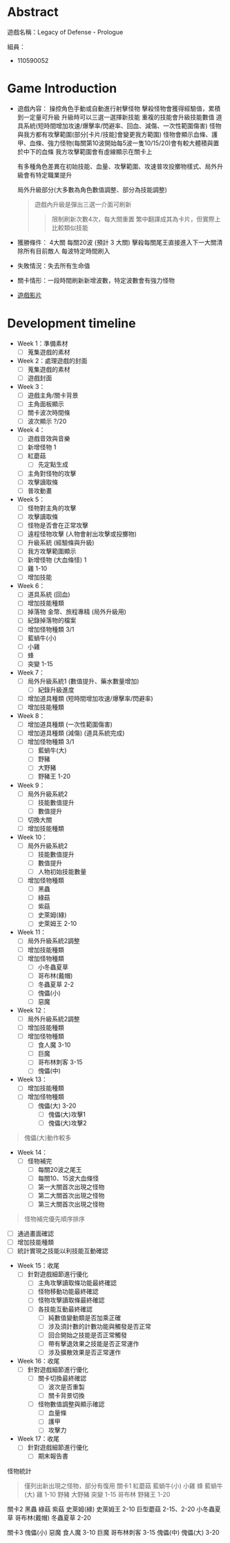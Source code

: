 
# Abstract

遊戲名稱：Legacy of Defense - Prologue

組員：

- 110590052

# Game Introduction

- 遊戲內容：
    操控角色手動或自動進行射擊怪物
    擊殺怪物會獲得經驗值，累積到一定量可升級
    升級時可以三選一選擇新技能
    重複的技能會升級技能數值
    道具系統(短時間增加攻速/爆擊率/閃避率、回血、減傷、一次性範圍傷害)
    怪物與我方都有攻擊範圍(部分[卡片/技能]會變更我方範圍)
    怪物會顯示血條、護甲、血條、強力怪物(每關第10波開始每5波一隻10/15/20)會有較大體積與置於中下的血條
    我方攻擊範圍會有虛線顯示在關卡上

    有多種角色差異在初始技能、血量、攻擊範圍、攻速普攻投擲物樣式、局外升級會有特定職業提升

    局外升級部分(大多數為角色數值調整、部分為技能調整)
    > 遊戲內升級是彈出三選一介面可刷新
    >> 限制刷新次數4次，每大關重置
    > 繁中翻譯成其為卡片，但實際上比較類似技能
- 獲勝條件：
    4大關 每關20波 (預計 3 大關)
    擊殺每關尾王直接進入下一大關清除所有目前敵人
    每波特定時間刷入
- 失敗情況：失去所有生命值
- 關卡情形：一段時間刷新新增波數，特定波數會有強力怪物
- [遊戲影片](https://store.steampowered.com/app/3096620/Legacy_of_Defense__Prologue/)

# Development timeline

- Week 1：準備素材
  - [ ]  蒐集遊戲的素材

- Week 2：處理遊戲的封面
  - [ ]  蒐集遊戲的素材
  - [ ]  遊戲封面

- Week 3：
  - [ ]  遊戲主角/關卡背景
    - [ ] 主角面板顯示
    - [ ] 關卡波次時間條
    - [ ] 波次顯示 ?/20

- Week 4：
  - [ ]  遊戲音效與音樂
  - [ ]  新增怪物 1
    - [ ] 紅蘑菇
      - [ ] 先定點生成
  - [ ]  主角對怪物的攻擊
    - [ ] 攻擊讀取條
    - [ ] 普攻動畫

- Week 5：
  - [ ]  怪物對主角的攻擊
    - [ ] 攻擊讀取條
    - [ ] 怪物是否會在正常攻擊
    - [ ] 遠程怪物攻擊 (人物會射出攻擊或投擲物)
  - [ ]  升級系統 (經驗條與升級)
  - [ ]  我方攻擊範圍顯示
  - [ ]  新增怪物 (大血條怪) 1
    - [ ]  雞 1-10
  - [ ]  增加技能

- Week 6：
  - [ ]  道具系統 (回血)
  - [ ]  增加技能種類
  - [ ]  掉落物 金幣、旅程專精 (局外升級用)
    - [ ] 紀錄掉落物的檔案
  - [ ]  增加怪物種類 3/1
    - [ ]    藍蝸牛(小)
    - [ ]    小雞
    - [ ]    蜂
    - [ ]    突變 1-15

- Week 7：
  - [ ] 局外升級系統1 (數值提升、藥水數量增加)
    - [ ] 紀錄升級進度
  - [ ] 增加道具種類 (短時間增加攻速/爆擊率/閃避率)
  - [ ] 增加技能種類

- Week 8：
  - [ ] 增加道具種類 (一次性範圍傷害)
  - [ ] 增加道具種類 (減傷) (道具系統完成)
  - [ ] 增加怪物種類 3/1
    - [ ] 藍蝸牛(大)
    - [ ] 野豬
    - [ ] 大野豬
    - [ ] 野豬王 1-20

- Week 9：
  - [ ] 局外升級系統2
    - [ ] 技能數值提升
    - [ ] 數值提升
  - [ ] 切換大關
  - [ ] 增加技能種類

- Week 10：
  - [ ] 局外升級系統2
    - [ ] 技能數值提升
    - [ ] 數值提升
    - [ ] 人物初始技能數量
  - [ ] 增加怪物種類
    - [ ] 黑蟲
    - [ ] 綠菇
    - [ ] 紫菇
    - [ ] 史萊姆(綠)
    - [ ] 史萊姆王 2-10

- Week 11：
  - [ ] 局外升級系統2調整
  - [ ] 增加技能種類
  - [ ] 增加怪物種類
    - [ ] 小冬蟲夏草
    - [ ] 哥布林(戴帽)
    - [ ] 冬蟲夏草 2-2
    - [ ] 傀儡(小)
    - [ ] 惡魔

- Week 12：
  - [ ] 局外升級系統2調整
  - [ ] 增加技能種類
  - [ ] 增加怪物種類
    - [ ] 食人魔 3-10
    - [ ] 巨魔
    - [ ] 哥布林刺客 3-15
    - [ ] 傀儡(中)

- Week 13：
  - [ ] 增加技能種類
  - [ ] 增加怪物種類
    - [ ] 傀儡(大) 3-20
      - [ ] 傀儡(大)攻擊1
      - [ ] 傀儡(大)攻擊2

> 傀儡(大)動作較多

- Week 14：
  - [ ] 怪物補完
    - [ ] 每關20波之尾王
    - [ ] 每關10、15波大血條怪
    - [ ] 第一大關首次出現之怪物
    - [ ] 第二大關首次出現之怪物
    - [ ] 第三大關首次出現之怪物

> 怪物補完優先順序排序

- [ ] 通過畫面確認
- [ ] 增加技能種類
- [ ] 統計實現之技能以利技能互動確認

- Week 15：收尾
  - [ ] 針對遊戲細節進行優化
    - [ ] 主角攻擊讀取條功能最終確認
    - [ ] 怪物移動功能最終確認
    - [ ] 怪物攻擊讀取條最終確認
    - [ ] 各技能互動最終確認
      - [ ] 純數值變動類是否加乘正確
      - [ ] 涉及須計數的計數功能與觸發是否正常
      - [ ] 回合開始之技能是否正常觸發
      - [ ] 帶有擊退效果之技能是否正常運作
      - [ ] 涉及擴散效果是否正常運作

- Week 16：收尾
  - [ ] 針對遊戲細節進行優化
    - [ ] 關卡切換最終確認
      - [ ] 波次是否重製
      - [ ] 關卡背景切換
    - [ ] 怪物數值調整與顯示確認
      - [ ] 血量條
      - [ ] 護甲
      - [ ] 攻擊力

- Week 17：收尾
  - [ ] 針對遊戲細節進行優化
    - [ ] 期末報告書

怪物統計
> 僅列出新出現之怪物，部分有復用
  關卡1
    紅蘑菇
    藍蝸牛(小)
    小雞
    蜂
    藍蝸牛(大)
    雞 1-10
    野豬
    大野豬
    突變 1-15
    哥布林
    野豬王 1-20

  關卡2
    黑蟲
    綠菇
    紫菇
    史萊姆(綠)
    史萊姆王 2-10
    巨型蘑菇 2-15、2-20
    小冬蟲夏草
    哥布林(戴帽)
    冬蟲夏草 2-20

  關卡3
    傀儡(小)
    惡魔
    食人魔 3-10
    巨魔
    哥布林刺客 3-15
    傀儡(中)
    傀儡(大) 3-20
